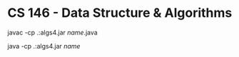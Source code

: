 # CS 146 - Data Structure & Algorithms

javac -cp .:algs4.jar *name*.java

java -cp .:algs4.jar *name*  
